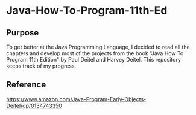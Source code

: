 # Java-How-To-Program-11th-Ed

## Purpose
To get better at the Java Programming Language, I decided to read all the chapters and develop most of the projects from the book "Java How To Program 11th Edition" by Paul Deitel and Harvey Deitel. This repository keeps track of my progress.

## Reference
https://www.amazon.com/Java-Program-Early-Objects-Deitel/dp/0134743350

